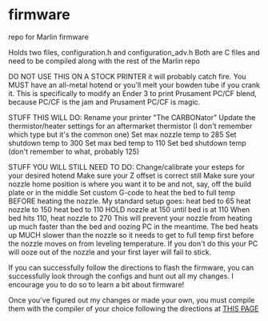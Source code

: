 # firmware
repo for Marlin firmware

Holds two files, configuration.h and configuration_adv.h
Both are C files and need to be compiled along with the rest of the Marlin repo

DO NOT USE THIS ON A STOCK PRINTER it will probably catch fire.
You MUST have an all-metal hotend or you'll melt your bowden tube if you crank it.
This is specifically to modify an Ender 3 to print Prusament PC/CF blend, because PC/CF is the jam and Prusament PC/CF is magic.

STUFF THIS WILL DO:
Rename your printer "The CARBONator"
Update the thermistor/heater settings for an aftermarket thermistor (I don't remember which type but it's the common one)
Set max nozzle temp to 285
Set shutdown temp to 300
Set max bed temp to 110
Set bed shutdown temp (don't remember to what, probably 125)

STUFF YOU WILL STILL NEED TO DO:
Change/calibrate your esteps for your desired hotend
Make sure your Z offset is correct still
Make sure your nozzle home position is where you want it to be and not, say, off the build plate or in the middle
Set custom G-code to heat the bed to full temp BEFORE heating the nozzle. My standard setup goes: 
  heat bed to 65
  heat nozzle to 150
  heat bed to 110
  HOLD nozzle at 150 until bed is at 110
  When bed hits 110, heat nozzle to 270
This will prevent your nozzle from heating up much faster than the bed and oozing PC in the meantime. The bed heats up MUCH slower than the nozzle so it needs to get to full temp first before the nozzle moves on from leveling temperature. If you don't do this your PC will ooze out of the nozzle and your first layer will fail to stick.

If you can successfully follow the directions to flash the firmware, you can successfully look through the configs and hunt out all my changes. I encourage you to do so to learn a bit about firmware!

Once you've figured out my changes or made your own, you must compile them with the compiler of your choice following the directions at <a href="https://marlinfw.org/docs/configuration/configuration.html">THIS PAGE</a>
